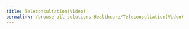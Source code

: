 ```yaml
---
title: Teleconsultation(Video)
permalink: /browse-all-solutions-Healthcare/Teleconsultation(Video)
---
```


